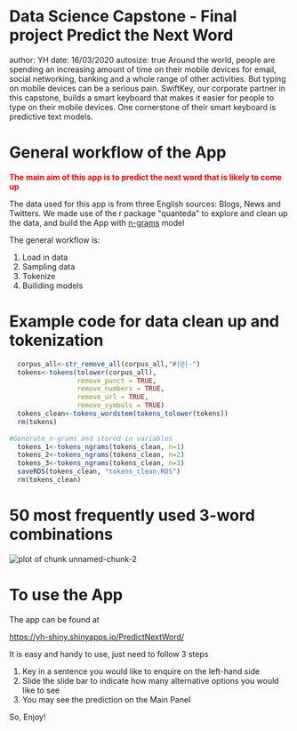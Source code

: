 Data Science Capstone - Final project
Predict the Next Word
========================================================
author: YH
date: 16/03/2020
autosize: true
Around the world, people are spending an increasing amount of time on their mobile devices for email, social networking, banking and a whole range of other activities. But typing on mobile devices can be a serious pain. SwiftKey, our corporate partner in this capstone, builds a smart keyboard that makes it easier for people to type on their mobile devices. One cornerstone of their smart keyboard is predictive text models. 





General workflow of the App
========================================================
<span style="font-weight:bold; color:red;">The main aim of this app is to predict the next word that is likely to come up</span>

The data used for this app is from three English sources: Blogs, News and Twitters.
We made use of the r package "quanteda" to explore and clean up the data, and build the App with [n-grams](https://en.wikipedia.org/wiki/N-gram) model

The general workflow is:
 1. Load in data
 2. Sampling data
 3. Tokenize 
 4. Builiding models

Example code for data clean up and tokenization
========================================================

```r
  corpus_all<-str_remove_all(corpus_all,"#|@|-")
  tokens<-tokens(tolower(corpus_all),
                 remove_punct = TRUE,
                 remove_numbers = TRUE,
                 remove_url = TRUE,
                 remove_symbols = TRUE)
  tokens_clean<-tokens_wordstem(tokens_tolower(tokens))
  rm(tokens)
  
#Generate n-grams and stored in variables
  tokens_1<-tokens_ngrams(tokens_clean, n=1)
  tokens_2<-tokens_ngrams(tokens_clean, n=2)
  tokens_3<-tokens_ngrams(tokens_clean, n=3)
  saveRDS(tokens_clean, "tokens_clean.RDS")
  rm(tokens_clean)
```

50 most frequently used 3-word combinations
========================================================

![plot of chunk unnamed-chunk-2](Presentation-figure/unnamed-chunk-2-1.png)

To use the App
========================================================
The app can be found at

<https://yh-shiny.shinyapps.io/PredictNextWord/>

It is easy and handy to use, just need to follow 3 steps
 1. Key in a sentence you would like to enquire on the left-hand side
 2. Slide the slide bar to indicate how many alternative options you would like to see
 3. You may see the prediction on the Main Panel
 
So, Enjoy!
